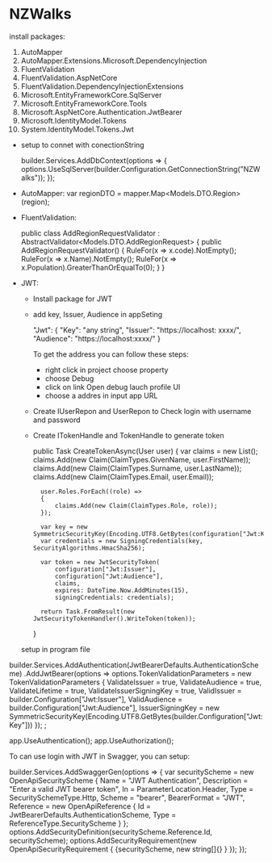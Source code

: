 # NZWalks
install packages:
  1. AutoMapper
  2. AutoMapper.Extensions.Microsoft.DependencyInjection
  3. FluentValidation
  4. FluentValidation.AspNetCore
  5. FluentValidation.DependencyInjectionExtensions
  6. Microsoft.EntityFrameworkCore.SqlServer
  7. Microsoft.EntityFrameworkCore.Tools
  8. Microsoft.AspNetCore.Authentication.JwtBearer
  9. Microsoft.IdentityModel.Tokens
  10. System.IdentityModel.Tokens.Jwt
* setup to connet with conectionString

    builder.Services.AddDbContext<NZWalksDbContext>(options => 
    {
        options.UseSqlServer(builder.Configuration.GetConnectionString("NZWalks"));
    });
    
* AutoMapper: var regionDTO = mapper.Map<Models.DTO.Region>(region);
* FluentValidation: 

  public class AddRegionRequestValidator : AbstractValidator<Models.DTO.AddRegionRequest>
    {
        public AddRegionRequestValidator()
        {
            RuleFor(x => x.code).NotEmpty();
            RuleFor(x => x.Name).NotEmpty();
            RuleFor(x => x.Population).GreaterThanOrEqualTo(0);
        }
    }
    
 * JWT:
    - Install package for JWT
    - add key, Issuer, Audience in appSeting
    
        "Jwt": {
          "Key": "any string",
          "Issuer": "https://localhost: xxxx/",
          "Audience": "https://localhost:xxxx/"
        }
        
        To get the address you can follow these steps:
        + right click in project choose property
        + choose Debug
        + click on link Open debug lauch profile UI
        + choose a addres in input app URL
    - Create IUserRepon and UserRepon to Check login with username and password
    - Create ITokenHandle and TokenHandle to generate token
    
        public Task<string> CreateTokenAsync(User user)
        {
            var claims = new List<Claim>();
            claims.Add(new Claim(ClaimTypes.GivenName, user.FirstName));
            claims.Add(new Claim(ClaimTypes.Surname, user.LastName));
            claims.Add(new Claim(ClaimTypes.Email, user.Email));

            user.Roles.ForEach((role) =>
            {
                claims.Add(new Claim(ClaimTypes.Role, role));
            });

            var key = new SymmetricSecurityKey(Encoding.UTF8.GetBytes(configuration["Jwt:Key"]));
            var credentials = new SigningCredentials(key, SecurityAlgorithms.HmacSha256);

            var token = new JwtSecurityToken(
                configuration["Jwt:Issuer"], 
                configuration["Jwt:Audience"], 
                claims,
                expires: DateTime.Now.AddMinutes(15),
                signingCredentials: credentials);

            return Task.FromResult(new JwtSecurityTokenHandler().WriteToken(token));
        }
        
    setup in program file 
    
  builder.Services.AddAuthentication(JwtBearerDefaults.AuthenticationScheme)
    .AddJwtBearer(options => options.TokenValidationParameters = new TokenValidationParameters
    {
        ValidateIssuer = true,
        ValidateAudience = true,
        ValidateLifetime = true,
        ValidateIssuerSigningKey = true,
        ValidIssuer = builder.Configuration["Jwt:Issuer"],
        ValidAudience = builder.Configuration["Jwt:Audience"],
        IssuerSigningKey = new SymmetricSecurityKey(Encoding.UTF8.GetBytes(builder.Configuration["Jwt:Key"]))
    }); ;
  
  app.UseAuthentication();
  app.UseAuthorization();
  
  To can use login with JWT in Swagger, you can setup:
  
  builder.Services.AddSwaggerGen(options =>
  {
      var securityScheme = new OpenApiSecurityScheme
      {
          Name = "JWT Authentication",
          Description = "Enter a valid JWT bearer token",
          In = ParameterLocation.Header,
          Type = SecuritySchemeType.Http,
          Scheme = "bearer",
          BearerFormat = "JWT",
          Reference = new OpenApiReference
          {
              Id = JwtBearerDefaults.AuthenticationScheme,
              Type = ReferenceType.SecurityScheme
          }
      };
      options.AddSecurityDefinition(securityScheme.Reference.Id, securityScheme);
      options.AddSecurityRequirement(new OpenApiSecurityRequirement
      {
          {securityScheme, new string[]{} }
      });
  });


  
